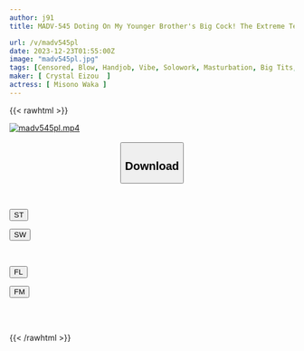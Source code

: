 ```yaml
---
author: j91
title: MADV-545 Doting On My Younger Brother's Big Cock! The Extreme Temptation Of My Sister Who Is Too Defenseless! Transparent Bunny Slut Who Is More SKB Than Naked, Kissing Pile Driving Cowgirl Position Waka Misono

url: /v/madv545pl
date: 2023-12-23T01:55:00Z
image: "madv545pl.jpg"
tags: [Censored, Blow, Handjob, Vibe, Solowork, Masturbation, Big Tits, Titty Fuck, Cowgirl, Electric Massager, Slut, Bunny Girl, Shaved, Sister, Huge Butt	]
maker: [ Crystal Eizou  ]
actress: [ Misono Waka ]
---
```



{{< rawhtml >}}

<div class="video" data-videoid="LJekqxvyKMcRKp2">
    <a href="javascript:;">
        <img src="/v/madv545pl/madv545pl.jpg" width="WIDTH" height="HEIGHT" alt="madv545pl.mp4" loading="lazy">
    </a>
</div>

<script type="text/javascript" src="https://j91.asia/asset/on-demand-st.js"></script>

<br>
  <link rel="stylesheet" href="https://j91.asia/asset/bs5.css">
  
  <center>
  <button class="btn btn-primary" type="button" data-bs-toggle="collapse" data-bs-target=".multi-collapse" aria-expanded="false" aria-controls="multiCollapseExample1 multiCollapseExample2"><h2>Download</h2></button></center>
</p>
<div class="row">
  <div class="col">
    <div class="collapse multi-collapse" id="multiCollapseExample1">
      <div class="card card-body">
	      	      <br>
<div class="buttons">  
<p><a href="https://streamtape.to/v/LJekqxvyKMcRKp2" target="_blank"><button class="btn-hover color-3"><i class="fa fa-download"></i> ST</button></a></p>
<p><a href="https://flaswish.com/u45ckl7f358y" target="_blank"><button class="btn-hover color-2"><i class="fa fa-download"></i> SW</button></a></p></div>
    </div>
  </div>
</div>
  <div class="col">
    <div class="collapse multi-collapse" id="multiCollapseExample2">
      <div class="card card-body">
	      <br>
<div class="buttons">
<p><a href="https://filelions.site/f/xgibp8gi10nh" target="_blank"><button class="btn-hover color-9"><i class="fa fa-download"></i> FL</button></a></p>
<p><a href="https://filemoon.sx/d/t14rvnubsgok" target="_blank"><button class="btn-hover color-8"><i class="fa fa-download"></i> FM</button></a></p></div>
<br><br>
      </div>
    </div>
  </div>
</div>

{{< /rawhtml >}}